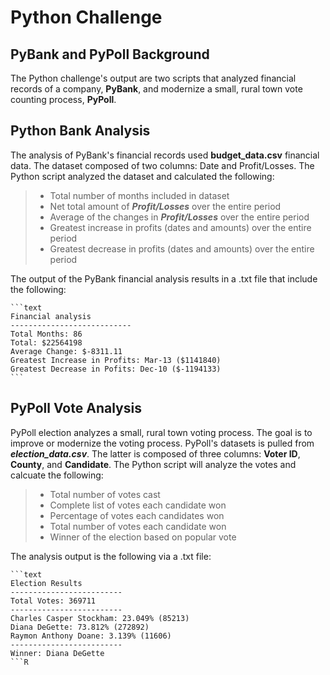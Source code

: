 # Python Challenge

## PyBank and PyPoll Background

The Python challenge's output are two scripts that analyzed financial records of a company, **PyBank**, and modernize a small, rural town vote counting process, **PyPoll**.

## Python Bank Analysis

The analysis of PyBank's financial records used **budget_data.csv** financial data. The dataset composed of two columns: Date and Profit/Losses. The Python script analyzed the dataset and calculated the following:

> - Total number of months included in dataset
> - Net total amount of ***Profit/Losses*** over the entire period
> - Average of the changes in ***Profit/Losses*** over the entire period
> - Greatest increase in profits (dates and amounts) over the entire period
> - Greatest decrease in profits (dates and amounts) over the entire period

The output of the PyBank financial analysis results in a .txt file that include the following:

    ```text
    Financial analysis
    ---------------------------
    Total Months: 86
    Total: $22564198
    Average Change: $-8311.11
    Greatest Increase in Profits: Mar-13 ($1141840)
    Greatest Decrease in Pofits: Dec-10 ($-1194133)
    ```

## PyPoll Vote Analysis

PyPoll election analyzes a small, rural town voting process. The goal is to improve or modernize the voting process. PyPoll's datasets is pulled from ***election_data.csv***. The latter is composed of three columns: **Voter ID**, **County**, and **Candidate**. The Python script will analyze the votes and calcuate the following:

> - Total number of votes cast
> - Complete list of votes each candidate won
> - Percentage of votes each candidates won
> - Total number of votes each candidate won
> - Winner of the election based on popular vote

The analysis output is the following via a .txt file:

    ```text
    Election Results
    -------------------------
    Total Votes: 369711
    -------------------------
    Charles Casper Stockham: 23.049% (85213)
    Diana DeGette: 73.812% (272892)
    Raymon Anthony Doane: 3.139% (11606)
    -------------------------
    Winner: Diana DeGette
    ```R